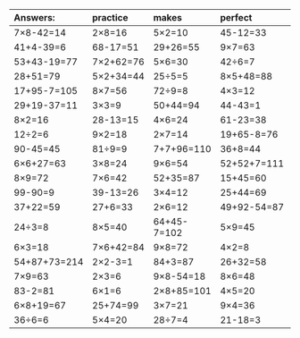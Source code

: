 | Answers: | practice | makes | perfect | ! |
| :--- | :--- | :--- | :--- | :--- |
| 7×8-42=14 | 2×8=16 | 5×2=10 | 45-12=33 | 15+79=94 | 
| 41+4-39=6 | 68-17=51 | 29+26=55 | 9×7=63 | 6×7=42 | 
| 53+43-19=77 | 7×2+62=76 | 5×6=30 | 42÷6=7 | 4×4-6=10 | 
| 28+51=79 | 5×2+34=44 | 25÷5=5 | 8×5+48=88 | 9×4+44=80 | 
| 17+95-7=105 | 8×7=56 | 72÷9=8 | 4×3=12 | 7×8-31=25 | 
| 29+19-37=11 | 3×3=9 | 50+44=94 | 44-43=1 | 6×6=36 | 
| 8×2=16 | 28-13=15 | 4×6=24 | 61-23=38 | 11+67=78 | 
| 12÷2=6 | 9×2=18 | 2×7=14 | 19+65-8=76 | 62+36=98 | 
| 90-45=45 | 81÷9=9 | 7+7+96=110 | 36+8=44 | 61-33=28 | 
| 6×6+27=63 | 3×8=24 | 9×6=54 | 52+52+7=111 | 6×4=24 | 
| 8×9=72 | 7×6=42 | 52+35=87 | 15+45=60 | 7×7=49 | 
| 99-90=9 | 39-13=26 | 3×4=12 | 25+44=69 | 20÷4=5 | 
| 37+22=59 | 27+6=33 | 2×6=12 | 49+92-54=87 | 49+42+98=189 | 
| 24÷3=8 | 8×5=40 | 64+45-7=102 | 5×9=45 | 9×7+61=124 | 
| 6×3=18 | 7×6+42=84 | 9×8=72 | 4×2=8 | 21÷7=3 | 
| 54+87+73=214 | 2×2-3=1 | 84+3=87 | 26+32=58 | 63-21=42 | 
| 7×9=63 | 2×3=6 | 9×8-54=18 | 8×6=48 | 3×6-10=8 | 
| 83-2=81 | 6×1=6 | 2×8+85=101 | 4×5=20 | 76-31=45 | 
| 6×8+19=67 | 25+74=99 | 3×7=21 | 9×4=36 | 2×6+50=62 | 
| 36÷6=6 | 5×4=20 | 28÷7=4 | 21-18=3 | 4×9=36 | 
